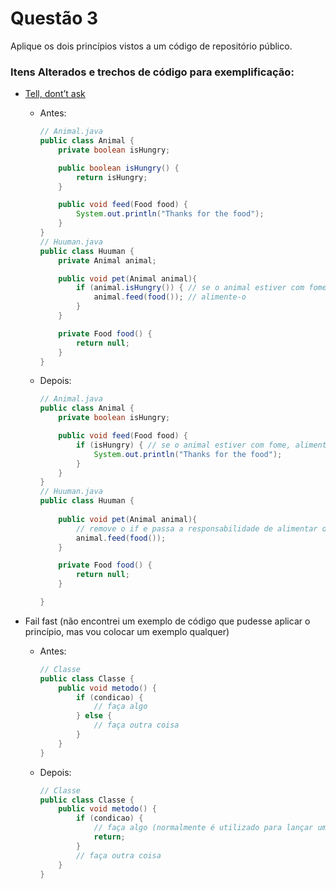 # Questão 3
Aplique os dois princípios vistos a um código de repositório público.

### **Itens Alterados e trechos de código para exemplificação:**

- <a href = "https://github.com/injulkarnilesh/design-principles/tree/master/TELL_DONT_ASK/example" >Tell, dont’t ask </a>

    - Antes:
        ```java
        // Animal.java
        public class Animal {
            private boolean isHungry;      

            public boolean isHungry() {
                return isHungry;
            }      

            public void feed(Food food) {
                System.out.println("Thanks for the food");
            }
        }
        // Huuman.java
        public class Huuman {
            private Animal animal;

            public void pet(Animal animal){ 
                if (animal.isHungry()) { // se o animal estiver com fome
                    animal.feed(food()); // alimente-o
                }
            }

            private Food food() {
                return null;
            }
        }
        
        ```

    - Depois:
        ```java
        // Animal.java
        public class Animal {
            private boolean isHungry;            

            public void feed(Food food) {
                if (isHungry) { // se o animal estiver com fome, alimente-o
                    System.out.println("Thanks for the food");
                }
            }
        }
        // Huuman.java
        public class Huuman {
                
            public void pet(Animal animal){
                // remove o if e passa a responsabilidade de alimentar o animal para a classe Animal
                animal.feed(food());
            }

            private Food food() {
                return null;
            }

        }

- Fail fast (não encontrei um exemplo de código que pudesse aplicar o princípio, mas vou colocar um exemplo qualquer)

    - Antes:
        ```java
        // Classe
        public class Classe {
            public void metodo() {
                if (condicao) {
                    // faça algo
                } else {
                    // faça outra coisa
                }
            }
        }
        ```
    - Depois:
        ```java
        // Classe
        public class Classe {
            public void metodo() {
                if (condicao) {
                    // faça algo (normalmente é utilizado para lançar uma exceção)
                    return;
                }
                // faça outra coisa
            }
        }
        ```
 